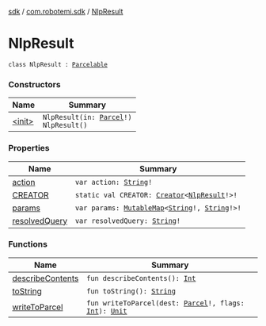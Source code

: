 [sdk](../../index.md) / [com.robotemi.sdk](../index.md) / [NlpResult](./index.md)

# NlpResult

`class NlpResult : `[`Parcelable`](https://developer.android.com/reference/android/os/Parcelable.html)

### Constructors

| Name | Summary |
|---|---|
| [&lt;init&gt;](-init-.md) | `NlpResult(in: `[`Parcel`](https://developer.android.com/reference/android/os/Parcel.html)`!)`<br>`NlpResult()` |

### Properties

| Name | Summary |
|---|---|
| [action](action.md) | `var action: `[`String`](https://kotlinlang.org/api/latest/jvm/stdlib/kotlin/-string/index.html)`!` |
| [CREATOR](-c-r-e-a-t-o-r.md) | `static val CREATOR: `[`Creator`](https://developer.android.com/reference/android/os/Parcelable/Creator.html)`<`[`NlpResult`](./index.md)`!>!` |
| [params](params.md) | `var params: `[`MutableMap`](https://kotlinlang.org/api/latest/jvm/stdlib/kotlin.collections/-mutable-map/index.html)`<`[`String`](https://kotlinlang.org/api/latest/jvm/stdlib/kotlin/-string/index.html)`!, `[`String`](https://kotlinlang.org/api/latest/jvm/stdlib/kotlin/-string/index.html)`!>!` |
| [resolvedQuery](resolved-query.md) | `var resolvedQuery: `[`String`](https://kotlinlang.org/api/latest/jvm/stdlib/kotlin/-string/index.html)`!` |

### Functions

| Name | Summary |
|---|---|
| [describeContents](describe-contents.md) | `fun describeContents(): `[`Int`](https://kotlinlang.org/api/latest/jvm/stdlib/kotlin/-int/index.html) |
| [toString](to-string.md) | `fun toString(): `[`String`](https://kotlinlang.org/api/latest/jvm/stdlib/kotlin/-string/index.html) |
| [writeToParcel](write-to-parcel.md) | `fun writeToParcel(dest: `[`Parcel`](https://developer.android.com/reference/android/os/Parcel.html)`!, flags: `[`Int`](https://kotlinlang.org/api/latest/jvm/stdlib/kotlin/-int/index.html)`): `[`Unit`](https://kotlinlang.org/api/latest/jvm/stdlib/kotlin/-unit/index.html) |
